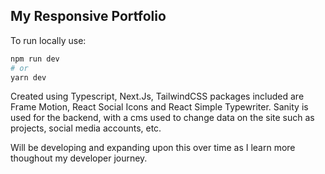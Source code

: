 ## My Responsive Portfolio

To run locally use:

```bash
npm run dev
# or
yarn dev
```

Created using Typescript, Next.Js, TailwindCSS packages included are Frame Motion, React Social Icons and React Simple Typewriter. Sanity is used for the backend, with a cms used to change data on the site such as projects, social media accounts, etc.

Will be developing and expanding upon this over time as I learn more thoughout my developer journey. 
